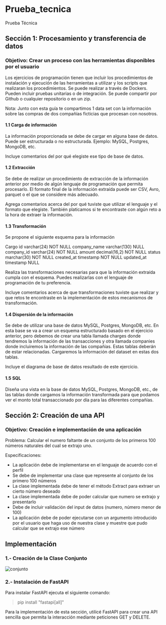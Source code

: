 # Prueba_tecnica
Prueba Técnica



## Sección 1: Procesamiento y transferencia de datos

### Objetivo: Crear un proceso con las herramientas disponibles por el usuario

Los ejercicios de programación tienen que incluir los procedimientos de instalación y ejecución de las herramientas a utilizar y los scripts que realizaran los procedimientos. Se puede realizar a través de Dockers. Pueden incluir pruebas unitarias o de integración. Se puede compartir por Github o cualquier repositorio o en un zip.

Nota: Junto con esta guía te compartimos 1 data set con la información sobre las compras de dos compañías ficticias que procesan con nosotros.

#### 1.1 Carga de información

La información proporcionada se debe de cargar en alguna base de datos. Puede ser estructurada o no estructurada. Ejemplo: MySQL, Postgres, MongoDB, etc.

Incluye comentarios del por qué elegiste ese tipo de base de datos.

#### 1.2 Extracción

Se debe de realizar un procedimiento de extracción de la información anterior por medio de algún lenguaje de programación que permita procesarlo. El formato final de la información extraída puede ser CSV, Avro, parquet o el que se considere más adecuado.

Agrega comentarios acerca del por qué tuviste que utilizar el lenguaje y el formato que elegiste. También platicamos si te encontraste con algún reto a la hora de extraer la información.

#### 1.3 Transformación

Se propone el siguiente esquema para la información

Cargo
id varchar(24) NOT NULL
company_name varchar(130) NULL
company_id varchar(24) NOT NULL
amount decimal(16,2) NOT NULL
status marchar(30) NOT NULL
created_at timestamp NOT NULL
updated_at timestamp NULL

Realiza las transformaciones necesarias para que la información extraída cumpla con el esquema. Puedes realizarlas con el lenguaje de programación de tu preferencia.

Incluye comentarios acerca de que transformaciones tuviste que realizar y que retos te encontraste en la implementación de estos mecanismos de transformación.

#### 1.4 Dispersión de la información

Se debe de utilizar una base de datos MySQL, Postgres, MongoDB, etc. En esta base se va a crear un esquema estructurado basado en el ejercicio anterior, pero debemos de crear una tabla llamada charges donde tendremos la información de las transacciones y otra llamada companies donde incluiremos la información de las compañias. Estas tablas deberán de estar relacionadas. Cargaremos la información del dataset en estas dos tablas.

Incluye el diagrama de base de datos resultado de este ejercicio.

#### 1.5 SQL

Diseña una vista en la base de datos MySQL, Postgres, MongoDB, etc., de las tablas donde cargamos la información transformada para que podamos ver el monto total transaccionado por día para las diferentes compañías.

## Sección 2: Creación de una API

### Objetivo: Creación e implementación de una aplicación

Problema: Calcular el numero faltante de un conjunto de los primeros 100 números naturales del cual se extrajo uno.

Especificaciones:
- La aplicación debe de implementarse en el lenguaje de acuerdo con el perfil
- Se debe de implementar una clase que represente al conjunto de los primero 100 números
- La clase implementada debe de tener el método Extract para extraer un cierto número deseado
- La clase implementada debe de poder calcular que numero se extrajo y presentarlo
- Debe de incluir validación del input de datos (numero, número menor de 100)
- La aplicación debe de poder ejecutarse con un argumento introducido por el usuario que haga uso de nuestra clase y muestre que pudo calcular que se extrajo ese número
## Implementación

### 1.- Creación de la Clase Conjunto

![conjunto](https://github.com/alangamboa97/prueba_tecnica/assets/23564068/1430c32f-6946-4320-9a7f-0f0cd7a7da51)
### 2.- Instalación de FastAPI

Para instalar FastAPI ejecuta el siguiente comando:

> pip install "fastapi[all]"

Para la implementación de esta sección, utilicé FastAPI para crear una API sencilla que permita la interacción mediante peticiones GET y DELETE.

